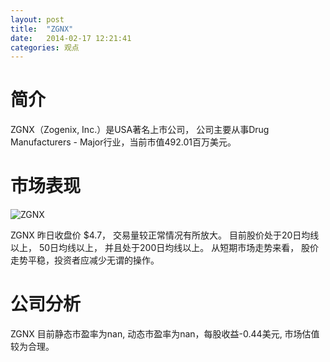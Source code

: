```yaml
---
layout: post
title:  "ZGNX"
date:   2014-02-17 12:21:41
categories: 观点
---
```


# 简介
ZGNX（Zogenix, Inc.）是USA著名上市公司，
公司主要从事Drug Manufacturers - Major行业，当前市值492.01百万美元。

# 市场表现

![ZGNX](http://finviz.com/chart.ashx?t=ZGNX&ty=c&ta=1&p=d&s=l)

ZGNX 昨日收盘价 $4.7，
交易量较正常情况有所放大。
目前股价处于20日均线以上，
50日均线以上，
并且处于200日均线以上。
从短期市场走势来看，
股价走势平稳，投资者应减少无谓的操作。

# 公司分析
ZGNX 目前静态市盈率为nan, 动态市盈率为nan，每股收益-0.44美元,
市场估值较为合理。
